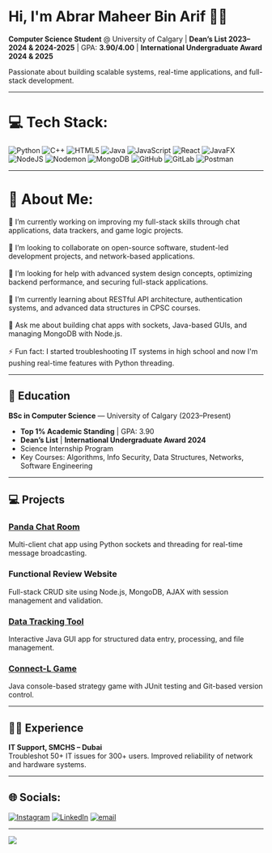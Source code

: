 # Hi, I'm Abrar Maheer Bin Arif 👨‍💻

**Computer Science Student** @ University of Calgary | **Dean’s List 2023–2024 & 2024-2025** | GPA: **3.90/4.00** | **International Undergraduate Award 2024 & 2025**

Passionate about building scalable systems, real-time applications, and full-stack development.

---

# 💻 Tech Stack:
![Python](https://img.shields.io/badge/python-3670A0?style=for-the-badge&logo=python&logoColor=ffdd54) ![C++](https://img.shields.io/badge/c++-%2300599C.svg?style=for-the-badge&logo=c%2B%2B&logoColor=white) ![HTML5](https://img.shields.io/badge/html5-%23E34F26.svg?style=for-the-badge&logo=html5&logoColor=white) ![Java](https://img.shields.io/badge/java-%23ED8B00.svg?style=for-the-badge&logo=openjdk&logoColor=white) ![JavaScript](https://img.shields.io/badge/javascript-%23323330.svg?style=for-the-badge&logo=javascript&logoColor=%23F7DF1E) ![React](https://img.shields.io/badge/react-%2320232a.svg?style=for-the-badge&logo=react&logoColor=%2361DAFB) ![JavaFX](https://img.shields.io/badge/javafx-%23FF0000.svg?style=for-the-badge&logo=javafx&logoColor=white) ![NodeJS](https://img.shields.io/badge/node.js-6DA55F?style=for-the-badge&logo=node.js&logoColor=white) ![Nodemon](https://img.shields.io/badge/NODEMON-%23323330.svg?style=for-the-badge&logo=nodemon&logoColor=%BBDEAD) ![MongoDB](https://img.shields.io/badge/MongoDB-%234ea94b.svg?style=for-the-badge&logo=mongodb&logoColor=white) ![GitHub](https://img.shields.io/badge/github-%23121011.svg?style=for-the-badge&logo=github&logoColor=white) ![GitLab](https://img.shields.io/badge/gitlab-%23181717.svg?style=for-the-badge&logo=gitlab&logoColor=white) ![Postman](https://img.shields.io/badge/Postman-FF6C37?style=for-the-badge&logo=postman&logoColor=white)

---

# 💫 About Me:
🔭 I’m currently working on improving my full-stack skills through chat applications, data trackers, and game logic projects.<br><br>🤝 I’m looking to collaborate on open-source software, student-led development projects, and network-based applications.<br><br>🧠 I’m looking for help with advanced system design concepts, optimizing backend performance, and securing full-stack applications.<br><br>🌱 I’m currently learning about RESTful API architecture, authentication systems, and advanced data structures in CPSC courses.<br><br>💬 Ask me about building chat apps with sockets, Java-based GUIs, and managing MongoDB with Node.js.<br><br>⚡ Fun fact: I started troubleshooting IT systems in high school and now I'm pushing real-time features with Python threading.<br>

---

## 🧠 Education
**BSc in Computer Science** — University of Calgary (2023–Present)  
- **Top 1% Academic Standing** | GPA: 3.90  
- **Dean’s List** | **International Undergraduate Award 2024**  
- Science Internship Program  
- Key Courses: Algorithms, Info Security, Data Structures, Networks, Software Engineering

---

## 💻 Projects

### [Panda Chat Room](https://github.com/AbrarMaheer/Panda-Chat-Room)
Multi-client chat app using Python sockets and threading for real-time message broadcasting.

### Functional Review Website
Full-stack CRUD site using Node.js, MongoDB, AJAX with session management and validation.

### [Data Tracking Tool](https://github.com/AbrarMaheer/Car-Data-Tracking-Software)
Interactive Java GUI app for structured data entry, processing, and file management.

### [Connect-L Game](https://github.com/AbrarMaheer/Connect-L-Game)
Java console-based strategy game with JUnit testing and Git-based version control.

---

## 🧑‍💼 Experience
**IT Support, SMCHS – Dubai**  
Troubleshot 50+ IT issues for 300+ users. Improved reliability of network and hardware systems.

---

## 🌐 Socials:
[![Instagram](https://img.shields.io/badge/Instagram-%23E4405F.svg?logo=Instagram&logoColor=white)](https://instagram.com/aabrarr9) [![LinkedIn](https://img.shields.io/badge/LinkedIn-%230077B5.svg?logo=linkedin&logoColor=white)](https://linkedin.com/in/abrarmaheer) [![email](https://img.shields.io/badge/Email-D14836?logo=gmail&logoColor=white)](mailto:abrarmaheer123@gmail.com) 

---
[![](https://visitcount.itsvg.in/api?id=AbrarMaheer&icon=0&color=0)](https://visitcount.itsvg.in)
